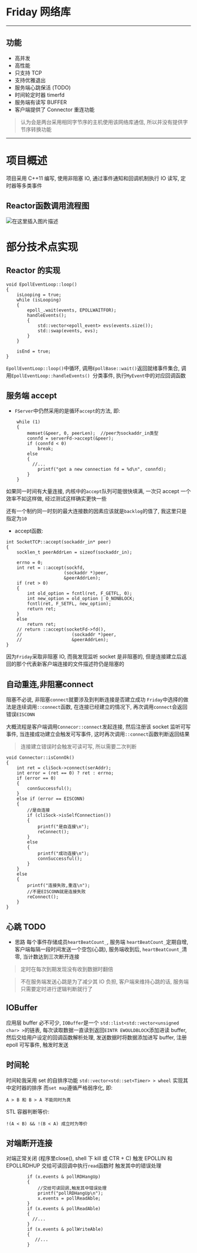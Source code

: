 # Friday 网络库

---

## 功能

- 高并发
- 高性能
- 只支持 TCP
- 支持优雅退出
- 服务端心跳保活 (TODO)
- 时间轮定时器 timerfd
- 服务端有读写 BUFFER 
- 客户端提供了 Connector 重连功能


>认为会是两台采用相同字节序的主机使用该网络库通信, 所以并没有提供字节序转换功能

---

# 项目概述

项目采用 C++11 编写, 使用非阻塞 IO, 通过事件通知和回调机制执行 IO 读写, 定时器等多类事件

## Reactor函数调用流程图
![在这里插入图片描述](https://img-blog.csdnimg.cn/20190222203150515.png?x-oss-process=image/watermark,type_ZmFuZ3poZW5naGVpdGk,shadow_10,text_aHR0cHM6Ly9ibG9nLmNzZG4ubmV0L3dlaXhpbl8zNjg4ODU3Nw==,size_16,color_FFFFFF,t_70)

# 部分技术点实现

## Reactor 的实现
```
void EpollEventLoop::loop() 
{
    isLooping = true;
    while (isLooping) 
    {
        epoll_.wait(events, EPOLLWAITFOR);
        handleEvents();
        {
            std::vector<epoll_event> evs(events.size());
            std::swap(events, evs);
        }
    }

    isEnd = true;
}
```
`EpollEventLoop::loop()`中循环, 调用`EpollBase::wait()`返回就绪事件集合, 调用`EpollEventLoop::handleEvents() `分类事件, 执行`MyEvent`中的对应回调函数

## 服务端 accept 

- `FServer`中仍然采用的是循环`accept`的方法, 即: 
```
	while (1) 
    {
        memset(&peer, 0, peerLen);	//peer为sockaddr_in类型
        connfd = serverFd->accept(&peer);
        if (connfd < 0) 
            break;
        else 
        {
          //...
            printf("got a new connection fd = %d\n", connfd);
        }
    }
```
如果同一时间有大量连接, 内核中的`accept`队列可能很快填满, 一次只 accept 一个效率不如这样做, 经过测试这样确实更快一些

还有一个制约同一时刻的最大连接数的因素应该就是`backlog`的值了, 我这里只是指定为`10`

-  accept函数:
```
int SocketTCP::accept(sockaddr_in* peer)
{
    socklen_t peerAddrLen = sizeof(sockaddr_in);

    errno = 0;
    int ret = ::accept(sockfd, 
                      (sockaddr *)peer, 
                      &peerAddrLen);
    if (ret > 0)
    {
        int old_option = fcntl(ret, F_GETFL, 0);
        int new_option = old_option | O_NONBLOCK;
        fcntl(ret, F_SETFL, new_option);
        return ret;
    }
    else 
        return ret;
    // return ::accept(socketFd->fd(), 
    //                   (sockaddr *)peer, 
    //                   &peerAddrLen);
}
```
因为`Friday`采取非阻塞 IO, 而我发现监听 socket 是非阻塞的, 但是连接建立后返回的那个代表新客户端连接的文件描述符仍是阻塞的

## 自动重连,非阻塞connect

阻塞不必说, 非阻塞`connect`就要涉及到判断连接是否建立成功
`Friday`中选择的做法是连续调用`::connect`函数, 在连接已经建立的情况下, 再次调用`connect`会返回错误`EISCONN`

大概流程是客户端调用`Connecor::connect`发起连接, 然后注册该 socket 监听可写事件, 当连接成功建立会触发可写事件, 这时再次调用`::connect`函数判断返回结果 
>连接建立错误时会触发可读可写, 所以需要二次判断

```
void Connector::isConnOk() 
{
    int ret = cliSock->connect(serAddr);
    int error = (ret == 0) ? ret : errno;
    if (error == 0)
    {
        connSuccessful();
    }
    else if (error == EISCONN) 
    {
        //是自连接
        if (cliSock->isSelfConnection())
        {
            printf("是自连接\n");
            reConnect();
        }
        else
        {
            printf("成功连接\n");
            connSuccessful();
        }
    }
    else 
    {
        printf("连接失败,重连\n");
        //不是EISCONN就是连接失败
        reConnect();
    }
}
```
## 心跳 TODO

- 思路
每个事件存储成员`heartBeatCount_`, 服务端 `heartBeatCount_`定期自增, 客户端每隔一段时间发送一个空包(心跳), 服务端收到后, `heartBeatCount_`清零, 当计数达到三次断开连接
>定时在每次到期发现没有收到数据时翻倍

>不在服务端发送心跳是为了减少其 IO 负担, 客户端来维持心跳的话, 服务端只需要定时进行逻辑判断就行了

## IOBuffer

应用层 buffer 必不可少, `IOBuffer`是一个 `std::list<std::vector<unsigned char> >`的链表, 每次读取数据一直读到返回`EINTR EWOULDBLOCK`添加进读 buffer, 然后交给用户设定的回调函数解析处理, 发送数据时将数据添加进写 buffer, 注册 epoll 可写事件, 触发时发送

## 时间轮
时间轮我采用 set 的自排序功能 `std::vector<std::set<Timer> > wheel` 实现其中定时器的排序
而`set map`遵循严格弱序化, 即:
```
A > B 和 B > A 不能同时为真 
```
STL 容器判断等价:

 `!(A < B) && !(B < A) 成立时为等价`

## 对端断开连接
对端正常关闭 (程序里close(), shell 下 kill 或 CTR + C) 触发 EPOLLIN 和 EPOLLRDHUP
交给可读回调中执行`read`函数时 触发其中的错误处理
```
		if (x.events & pollRDHangUp) 
        {
            //交给可读回调,触发其中错误处理
            printf("pollRDHangUp\n");
            x.events = pollReadAble;
        }
        if (x.events & pollReadAble)
        {
          //...
        }
        if (x.events & pollWriteAble) 
        {
           //...
        }
```
